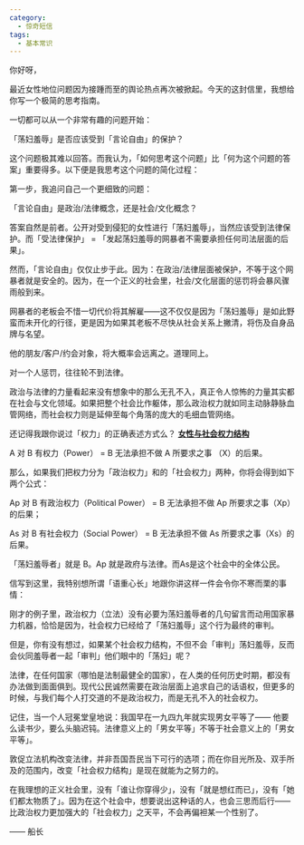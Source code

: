 ```yaml
---
category:
  - 惊奇短信
tags:
  - 基本常识
---
```



你好呀，

最近女性地位问题因为接踵而至的舆论热点再次被掀起。今天的这封信里，我想给你写一个极简的思考指南。

一切都可以从一个非常有趣的问题开始：

「荡妇羞辱」是否应该受到「言论自由」的保护？

这个问题极其难以回答。而我认为，「如何思考这个问题」比「何为这个问题的答案」重要得多。以下便是我思考这个问题的简化过程：

第一步，我追问自己一个更细致的问题：

「言论自由」是政治/法律概念，还是社会/文化概念？

答案自然是前者。公开对受到侵犯的女性进行「荡妇羞辱」，当然应该受到法律保护。而「受法律保护」 = 「发起荡妇羞辱的网暴者不需要承担任何司法层面的后果」。

然而，「言论自由」仅仅止步于此。因为：在政治/法律层面被保护，不等于这个网暴者就是安全的。因为，在一个正义的社会里，社会/文化层面的惩罚将会暴风骤雨般到来。

网暴者的老板会不惜一切代价将其解雇——这不仅仅是因为「荡妇羞辱」是如此野蛮而未开化的行径，更是因为如果其老板不尽快从社会关系上撇清，将伤及自身品牌与名望。

他的朋友/客户/约会对象，将大概率会远离之。道理同上。

对一个人惩罚，往往轮不到法律。

政治与法律的力量看起来没有想象中的那么无孔不入，真正令人惊怖的力量其实都在社会与文化领域。如果把整个社会比作躯体，那么政治权力就如同主动脉静脉血管网络，而社会权力则是延伸至每个角落的庞大的毛细血管网络。

还记得我跟你说过「权力」的正确表述方式么？ [**女性与社会权力结构**](2021-04-17-女性与社会权力结构.md) 

A 对 B 有权力（Power） = B 无法承担不做 A 所要求之事 （X）的后果。

那么，如果我们把权力分为「政治权力」和的「社会权力」两种，你将会得到如下两个公式：

Ap 对 B 有政治权力（Political Power） = B 无法承担不做 Ap 所要求之事（Xp）的后果；

As 对 B 有社会权力（Social Power） = B 无法承担不做 As 所要求之事（Xs）的后果。

「荡妇羞辱者」就是 B。Ap 就是政府与法律。而As是这个社会中的全体公民。

信写到这里，我特别想所谓「语重心长」地跟你讲这样一件会令你不寒而栗的事情：

刚才的例子里，政治权力（立法）没有必要为荡妇羞辱者的几句留言而动用国家暴力机器，恰恰是因为，社会权力已经给了「荡妇羞辱」这个行为最终的审判。

但是，你有没有想过，如果某个社会权力结构，不但不会「审判」荡妇羞辱，反而会伙同羞辱者一起「审判」他们眼中的「荡妇」呢？

法律，在任何国家（哪怕是法制最健全的国家），在人类的任何历史时期，都没有办法做到面面俱到。现代公民诚然需要在政治层面上追求自己的话语权，但更多的时候，与我们每个人打交道的不是政治权力，而是无孔不入的社会权力。

记住，当一个人冠冕堂皇地说：我国早在一九四九年就实现男女平等了—— 他要么读书少，要么头脑迟钝。法律意义上的「男女平等」不等于社会意义上的「男女平等」。

敦促立法机构改变法律，并非吾国吾民当下可行的选项；而在你目光所及、双手所及的范围内，改变「社会权力结构」是现在就能为之努力的。

在我理想的正义社会里，没有「谁让你穿得少」，没有「就是想红而已」，没有「她们都太物质了」。因为在这个社会中，想要说出这种话的人，也会三思而后行——比政治权力更加强大的「社会权力」之天平，不会再偏袒某一个性别了。

—— 船长